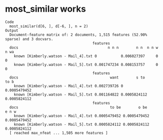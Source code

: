 # most_similar works

    Code
      most_similar(d[6, ], d[-6, ], n = 2)
    Output
      Document-feature matrix of: 2 documents, 1,515 features (52.90% sparse) and 3 docvars.
                                            features
      docs                                         n n n        n n  n n w  n wa
        known [Kimberly.watson - Mail_4].txt 0           0.006027397     0     0
        known [Kimberly.watson - Mail_5].txt 0.001747234 0.008153757     0     0
                                            features
      docs                                          want        s to          to b
        known [Kimberly.watson - Mail_4].txt 0.002739726 0            0.0005479452
        known [Kimberly.watson - Mail_5].txt 0.001164822 0.0005824112 0.0005824112
                                            features
      docs                                          to be        o be         e n w
        known [Kimberly.watson - Mail_4].txt 0.0005479452 0.0005479452 0.0005479452
        known [Kimberly.watson - Mail_5].txt 0.0005824112 0.0005824112 0.0005824112
      [ reached max_nfeat ... 1,505 more features ]


